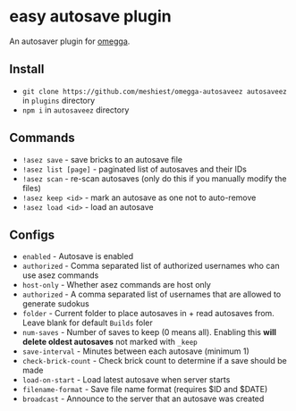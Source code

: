 # easy autosave plugin

An autosaver plugin for [omegga](https://github.com/brickadia-community/omegga).

## Install

* `git clone https://github.com/meshiest/omegga-autosaveez autosaveez` in `plugins` directory
* `npm i` in `autosaveez` directory

## Commands

* `!asez save` - save bricks to an autosave file
* `!asez list [page]` - paginated list of autosaves and their IDs
* `!asez scan` - re-scan autosaves (only do this if you manually modify the files)
* `!asez keep <id>` - mark an autosave as one not to auto-remove
* `!asez load <id>` - load an autosave

## Configs

* `enabled` - Autosave is enabled
* `authorized` - Comma separated list of authorized usernames who can use asez commands
* `host-only` - Whether asez commands are host only
* `authorized` - A comma separated list of usernames that are allowed to generate sudokus
* `folder` - Current folder to place autosaves in + read autosaves from. Leave blank for default `Builds` foler
* `num-saves` - Number of saves to keep (0 means all). Enabling this **will delete oldest autosaves** not marked with `_keep`
* `save-interval` - Minutes between each autosave (minimum 1)
* `check-brick-count` - Check brick count to determine if a save should be made
* `load-on-start` - Load latest autosave when server starts
* `filename-format` - Save file name format (requires $ID and $DATE)
* `broadcast` - Announce to the server that an autosave was created
